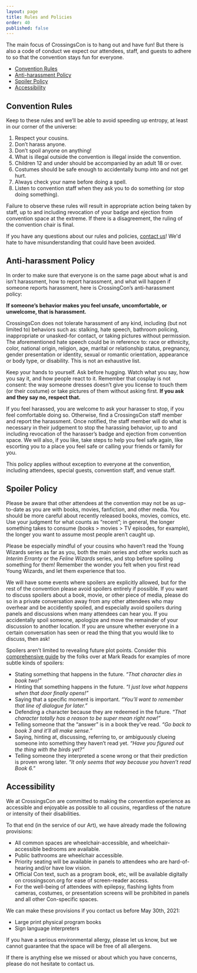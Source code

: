 ```yaml
---
layout: page
title: Rules and Policies
order: 40
published: false
---
```


The main focus of CrossingsCon is to hang out and have fun! But there is also a code of conduct we expect our attendees, staff, and guests to adhere to so that the convention stays fun for everyone.

- [Convention Rules](#convention-rules)
- [Anti-harassment Policy](#anti-harassment-policy)
- [Spoiler Policy](#spoiler-policy)
- [Accessibility](#accessibility)

## Convention Rules

Keep to these rules and we’ll be able to avoid speeding up entropy, at least in our corner of the universe:

1. Respect your cousins.
1. Don’t harass anyone.
2. Don’t spoil anyone on anything!
3. What is illegal outside the convention is illegal inside the convention.
4. Children 12 and under should be accompanied by an adult 18 or over.
5. Costumes should be safe enough to accidentally bump into and not get hurt.
6. Always check your name before doing a spell.
7. Listen to convention staff when they ask you to do something (or stop doing something).


Failure to observe these rules will result in appropriate action being taken by staff, up to and including revocation of your badge and ejection from convention space at the extreme. If there is a disagreement, the ruling of the convention chair is final.

If you have any questions about our rules and policies, [contact us]({{site.baseurl}}/about/contact)! We'd hate to have misunderstanding that could have been avoided.

## Anti-harassment Policy

In order to make sure that everyone is on the same page about what is and isn’t harassment, how to report harassment, and what will happen if someone reports harassment, here is CrossingCon’s anti-harassment policy:

**If someone’s behavior makes you feel unsafe, uncomfortable, or unwelcome, that is harassment.**

CrossingsCon does not tolerate harassment of any kind, including (but not limited to) behaviors such as: stalking, hate speech, bathroom policing, inappropriate or unasked-for contact, or taking pictures without permission. The aforementioned hate speech could be in reference to: race or ethnicity, color, national origin, religion, age, marital or relationship status, pregnancy, gender presentation or identity, sexual or romantic orientation, appearance or body type, or disability. This is not an exhaustive list.

Keep your hands to yourself. Ask before hugging. Watch what you say, how you say it, and how people react to it. Remember that cosplay is not consent: the way someone dresses doesn’t give you license to touch them (or their costume) or take pictures of them without asking first. **If you ask and they say no, respect that.**

If you feel harassed, you are welcome to ask your harasser to stop, if you feel comfortable doing so. Otherwise, find a CrossingsCon staff member and report the harassment. Once notified, the staff member will do what is necessary in their judgement to stop the harassing behavior, up to and including revocation of the harasser’s badge and ejection from convention space. We will also, if you like, take steps to help you feel safe again, like escorting you to a place you feel safe or calling your friends or family for you.

This policy applies without exception to everyone at the convention, including attendees, special guests, convention staff, and venue staff.

## Spoiler Policy
Please be aware that other attendees at the convention may not be as up-to-date as you are with books, movies, fanfiction, and other media. You should be more careful about recently released books, movies, comics, etc. Use your judgment for what counts as “recent”; in general, the longer something takes to consume (books > movies > TV episodes, for example), the longer you want to assume most people aren’t caught up.

Please be especially mindful of your cousins who haven’t read the Young Wizards series as far as you, both the main series and other works such as <em>Interim Erranty</em> or the <em>Feline Wizards</em> series, and stop before spoiling something for them! Remember the wonder you felt when you first read Young Wizards, and let them experience that too.

We will have some events where spoilers are explicitly allowed, but for the rest of the convention please avoid spoilers entirely if possible. If you want to discuss spoilers about a book, movie, or other piece of media, please do so in a private conversation away from any other attendees who may overhear and be accidently spoiled, and especially avoid spoilers during panels and discussions when many attendees can hear you. If you accidentally spoil someone, apologize and move the remainder of your discussion to another location. If you are unsure whether everyone in a certain conversation has seen or read the thing that you would like to discuss, then ask!

Spoilers aren’t limited to revealing future plot points. Consider this [comprehensive guide](http://markreads.net/reviews/about/) by the folks over at Mark Reads for examples of more subtle kinds of spoilers:
<ul>
    <li>Stating something that happens in the future. <em>“That character dies in book two!”</em></li>
    <li>Hinting that something happens in the future. <em>“I just love what happens when that door finally opens!”</em></li>
    <li>Saying that a specific moment is important. <em>“You’ll want to remember that line of dialogue for later.”</em></li>
    <li>Defending a character because they are redeemed in the future. <em>“That character totally has a reason to be super mean right now!”</em></li>
    <li>Telling someone that the “answer” is in a book they’ve read. <em>“Go back to book 3 and it’ll all make sense.”</em></li>
    <li>Saying, hinting at, discussing, referring to, or ambiguously clueing someone into something they haven’t read yet. <em>“Have you figured out the thing with the birds yet?”</em></li>
    <li>Telling someone they interpreted a scene wrong or that their prediction is proven wrong later. <em>“It only seems that way because you haven’t read Book 6.”</em></li>
</ul>

## Accessibility

We at CrossingsCon are committed to making the convention experience as accessible and enjoyable as possible to all cousins, regardless of the nature or intensity of their disabilities.

To that end (in the service of our Art), we have already made the following provisions:

- All common spaces are wheelchair-accessible, and wheelchair-accessible bedrooms are available.
- Public bathrooms are wheelchair accessible.
- Priority seating will be available in panels to attendees who are hard-of-hearing and/or have low vision.
- Official Con text, such as a program book, etc, will be available digitally on crossingscon.org for ease of screen-reader access.
- For the well-being of attendees with epilepsy, flashing lights from cameras, costumes, or presentation screens will be prohibited in panels and all other Con-specific spaces.

We can make these provisions if you contact us before May 30th, 2021:

- Large print physical program books
- Sign language interpreters

If you have a serious environmental allergy, please let us know, but we cannot guarantee that the space will be free of all allergens.

<!-- With specific respect to our offsite programming, we will soon have the following information:

- Walking distance required
- Elevator/escalator/ramp presence at various locations -->

If there is anything else we missed or about which you have concerns, please do not hesitate to contact us.
